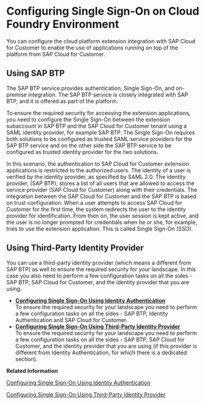 <!-- loio6080a929b4bc4ad482a8998ed6a92a2f -->

# Configuring Single Sign-On on Cloud Foundry Environment

You can configure the cloud platform extension integration with SAP Cloud for Customer to enable the use of applications running on top of the platform from SAP Cloud for Customer.



<a name="loio6080a929b4bc4ad482a8998ed6a92a2f__section_qfz_n5d_x1b"/>

## Using SAP BTP

The SAP BTP service provides authentication, Single Sign-On, and on-premise integration. The SAP BTP service is closely integrated with SAP BTP, and it is offered as part of the platform.

To ensure the required security for accessing the extension applications, you need to configure the Single Sign-On between the extension subaccount in SAP BTP and the SAP Cloud for Customer tenant using a SAML identity provider, for example SAP BTP. The Single Sign-On requires both solutions to be configured as trusted SAML service providers for the SAP BTP service and on the other side the SAP BTP service to be configured as trusted identity provider for the two solutions.

In this scenario, the authentication to SAP Cloud for Customer extension applications is restricted to the authorized users. The identity of a user is verified by the identity provider, as specified by SAML 2.0. The identity provider, \(SAP BTP\), stores a list of all users that are allowed to access the service provider \(SAP Cloud for Customer\) along with their credentials. The integration between the SAP Cloud for Customer and the SAP BTP is based on trust configuration. When a user attempts to access SAP Cloud for Customer for the first time, the system redirects the user to the identity provider for identification. From then on, the user session is kept active, and the user is no longer prompted for credentials when he or she, for example, tries to use the extension application. This is called Single Sign-On \(SSO\).



<a name="loio6080a929b4bc4ad482a8998ed6a92a2f__section_bpd_r5d_x1b"/>

## Using Third-Party Identity Provider

You can use a third-party identity provider \(which means a different from SAP BTP\) as well to ensure the required security for your landscape. In this case you also need to perform a few configuration tasks on all the sides - SAP BTP, SAP Cloud for Customer, and the identity provider that you are using.

-   **[Configuring Single Sign-On Using Identity Authentication](Configuring_Single_Sign-On_Using_Identity_Authentication_5a31ca1.md "To ensure the required security for your landscape you need to perform a few
		configuration tasks on all the sides - SAP BTP, Identity
                                Authentication and SAP Cloud for
                            Customer.")**  
To ensure the required security for your landscape you need to perform a few configuration tasks on all the sides - SAP BTP, Identity Authentication and SAP Cloud for Customer.
-   **[Configuring Single Sign-On Using Third-Party Identity Provider](Configuring_Single_Sign-On_Using_Third-Party_Identity_Provider_755fb0d.md "To ensure the required security for your landscape you need to perform a few
		configuration tasks on all the sides - SAP BTP, SAP Cloud for
                            Customer, and the
		identity provider that you are using (if this provider is different from Identity
                                Authentication, for which there
		is a dedicated section).")**  
To ensure the required security for your landscape you need to perform a few configuration tasks on all the sides - SAP BTP, SAP Cloud for Customer, and the identity provider that you are using \(if this provider is different from Identity Authentication, for which there is a dedicated section\).

**Related Information**  


[Configuring Single Sign-On Using Identity Authentication](Configuring_Single_Sign-On_Using_Identity_Authentication_5a31ca1.md "To ensure the required security for your landscape you need to perform a few configuration tasks on all the sides - SAP BTP, Identity Authentication and SAP Cloud for Customer.")

[Configuring Single Sign-On Using Third-Party Identity Provider](Configuring_Single_Sign-On_Using_Third-Party_Identity_Provider_755fb0d.md "To ensure the required security for your landscape you need to perform a few configuration tasks on all the sides - SAP BTP, SAP Cloud for Customer, and the identity provider that you are using (if this provider is different from Identity Authentication, for which there is a dedicated section).")

